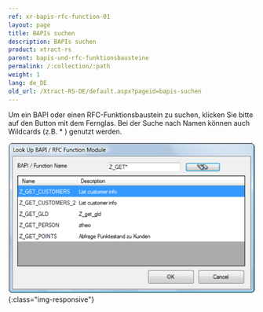 ```yaml
---
ref: xr-bapis-rfc-function-01
layout: page
title: BAPIs suchen
description: BAPIs suchen
product: xtract-rs
parent: bapis-und-rfc-funktionsbausteine
permalink: /:collection/:path
weight: 1
lang: de_DE
old_url: /Xtract-RS-DE/default.aspx?pageid=bapis-suchen
---
```


Um ein BAPI oder einen RFC-Funktionsbaustein zu suchen, klicken Sie bitte auf den Button mit dem Fernglas. Bei der Suche nach Namen können auch Wildcards (z.B. * ) genutzt werden.

![BAPI-LookUp](/img/content/BAPI-LookUp.png){:class="img-responsive"}